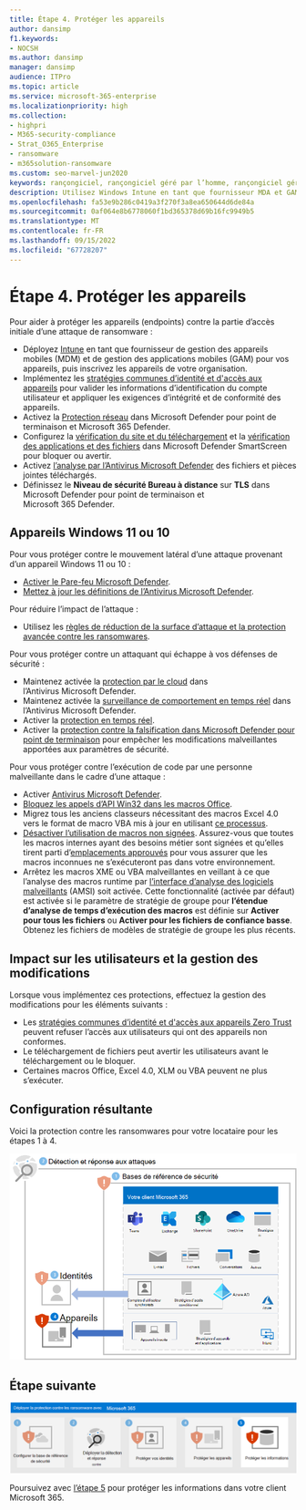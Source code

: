 ```yaml
---
title: Étape 4. Protéger les appareils
author: dansimp
f1.keywords:
- NOCSH
ms.author: dansimp
manager: dansimp
audience: ITPro
ms.topic: article
ms.service: microsoft-365-enterprise
ms.localizationpriority: high
ms.collection:
- highpri
- M365-security-compliance
- Strat_O365_Enterprise
- ransomware
- m365solution-ransomware
ms.custom: seo-marvel-jun2020
keywords: rançongiciel, rançongiciel géré par l’homme, rançongiciel géré par l’homme, HumOR, attaque d'extorsion, attaque de rançongiciel, chiffrement, cryptovirologie, confiance zéro
description: Utilisez Windows Intune en tant que fournisseur MDA et GAM et les fonctionnalités de sécurité Windows 10 pour protéger vos ressources Microsoft 365 contre les attaques par rançongiciel.
ms.openlocfilehash: fa53e9b286c0419a3f270f3a8ea650644d6de84a
ms.sourcegitcommit: 0af064e8b6778060f1bd365378d69b16fc9949b5
ms.translationtype: MT
ms.contentlocale: fr-FR
ms.lasthandoff: 09/15/2022
ms.locfileid: "67728207"
---
```

# <a name="step-4-protect-devices"></a>Étape 4. Protéger les appareils

Pour aider à protéger les appareils (endpoints) contre la partie d’accès initiale d’une attaque de ransomware :

- Déployez [Intune](/mem/intune/fundamentals/what-is-intune) en tant que fournisseur de gestion des appareils mobiles (MDM) et de gestion des applications mobiles (GAM) pour vos appareils, puis inscrivez les appareils de votre organisation.
- Implémentez les [stratégies communes d’identité et d'accès aux appareils](/microsoft-365/security/office-365-security/identity-access-policies) pour valider les informations d’identification du compte utilisateur et appliquer les exigences d’intégrité et de conformité des appareils.
- Activez la [Protection réseau](/microsoft-365/security/defender-endpoint/network-protection) dans Microsoft Defender pour point de terminaison et Microsoft 365 Defender.
- Configurez la [vérification du site et du téléchargement](/windows/security/threat-protection/microsoft-defender-smartscreen/microsoft-defender-smartscreen-available-settings) et la [vérification des applications et des fichiers](/windows/security/threat-protection/microsoft-defender-smartscreen/microsoft-defender-smartscreen-available-settings) dans Microsoft Defender SmartScreen pour bloquer ou avertir.
- Activez [l’analyse par l’Antivirus Microsoft Defender](/microsoft-365/security/defender-endpoint/configure-advanced-scan-types-microsoft-defender-antivirus) des fichiers et pièces jointes téléchargés.
- Définissez le **Niveau de sécurité Bureau à distance** sur **TLS** dans Microsoft Defender pour point de terminaison et Microsoft 365 Defender.

## <a name="windows-11-or-10-devices"></a>Appareils Windows 11 ou 10

Pour vous protéger contre le mouvement latéral d’une attaque provenant d’un appareil Windows 11 ou 10 :

- [Activer le Pare-feu Microsoft Defender](https://support.microsoft.com/windows/turn-microsoft-defender-firewall-on-or-off-ec0844f7-aebd-0583-67fe-601ecf5d774f).
- [Mettez à jour les définitions de l’Antivirus Microsoft Defender](/microsoft-365/security/defender-endpoint/manage-updates-baselines-microsoft-defender-antivirus).

Pour réduire l’impact de l’attaque :

- Utilisez les [règles de réduction de la surface d’attaque et la protection avancée contre les ransomwares](/microsoft-365/security/defender-endpoint/attack-surface-reduction-rules-reference#use-advanced-protection-against-ransomware).

Pour vous protéger contre un attaquant qui échappe à vos défenses de sécurité :

- Maintenez activée la [protection par le cloud](/microsoft-365/security/defender-endpoint/enable-cloud-protection-microsoft-defender-antivirus) dans l’Antivirus Microsoft Defender.
- Maintenez activée la [surveillance de comportement en temps réel](/microsoft-365/security/defender-endpoint/configure-real-time-protection-microsoft-defender-antivirus) dans l’Antivirus Microsoft Defender.
- Activer la [protection en temps réel](/microsoft-365/security/defender-endpoint/configure-real-time-protection-microsoft-defender-antivirus).
- Activer la [protection contre la falsification dans Microsoft Defender pour point de terminaison](/microsoft-365/security/defender-endpoint/prevent-changes-to-security-settings-with-tamper-protection) pour empêcher les modifications malveillantes apportées aux paramètres de sécurité.

Pour vous protéger contre l’exécution de code par une personne malveillante dans le cadre d’une attaque :

- Activer [Antivirus Microsoft Defender](/mem/intune/user-help/turn-on-defender-windows).
- [Bloquez les appels d’API Win32 dans les macros Office](/microsoft-365/security/defender-endpoint/attack-surface-reduction-rules#block-win32-api-calls-from-office-macros).
- Migrez tous les anciens classeurs nécessitant des macros Excel 4.0 vers le format de macro VBA mis à jour en utilisant [ce processus](https://www.microsoft.com/microsoft-365/blog/2010/02/16/migrating-excel-4-macros-to-vba/).
- [Désactiver l’utilisation de macros non signées](https://support.microsoft.com/topic/enable-or-disable-macros-in-office-files-12b036fd-d140-4e74-b45e-16fed1a7e5c6). Assurez-vous que toutes les macros internes ayant des besoins métier sont signées et qu’elles tirent parti d’[emplacements approuvés](/deployoffice/security/designate-trusted-locations-for-files-in-office) pour vous assurer que les macros inconnues ne s’exécuteront pas dans votre environnement.
- Arrêtez les macros XME ou VBA malveillantes en veillant à ce que l’analyse des macros runtime par [l’interface d’analyse des logiciels malveillants](https://www.microsoft.com/security/blog/2021/03/03/xlm-amsi-new-runtime-defense-against-excel-4-0-macro-malware/) (AMSI) soit activée. Cette fonctionnalité (activée par défaut) est activée si le paramètre de stratégie de groupe pour **l’étendue d’analyse de temps d’exécution des macros** est définie sur **Activer pour tous les fichiers** ou **Activer pour les fichiers de confiance basse**. Obtenez les fichiers de modèles de stratégie de groupe les plus récents.

## <a name="impact-on-users-and-change-management"></a>Impact sur les utilisateurs et la gestion des modifications

Lorsque vous implémentez ces protections, effectuez la gestion des modifications pour les éléments suivants :

- Les [stratégies communes d’identité et d'accès aux appareils Zero Trust](/microsoft-365/security/office-365-security/identity-access-policies) peuvent refuser l’accès aux utilisateurs qui ont des appareils non conformes.
- Le téléchargement de fichiers peut avertir les utilisateurs avant le téléchargement ou le bloquer.
- Certaines macros Office, Excel 4.0, XLM ou VBA peuvent ne plus s’exécuter.

## <a name="resulting-configuration"></a>Configuration résultante

Voici la protection contre les ransomwares pour votre locataire pour les étapes 1 à 4.

![Protection contre les rançongiciels pour votre client Microsoft 365 après l’étape 4](../media/ransomware-protection-microsoft-365/ransomware-protection-microsoft-365-architecture-step4.png)

## <a name="next-step"></a>Étape suivante

[![Étape 5 pour la protection contre les rançongiciels avec Microsoft 365](../media/ransomware-protection-microsoft-365/ransomware-protection-microsoft-365-step5.png)](ransomware-protection-microsoft-365-information.md)

Poursuivez avec [l’étape 5](ransomware-protection-microsoft-365-information.md) pour protéger les informations dans votre client Microsoft 365. 
